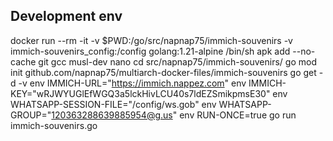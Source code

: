 ## Development env
docker run --rm -it -v $PWD:/go/src/napnap75/immich-souvenirs -v immich-souvenirs_config:/config golang:1.21-alpine /bin/sh
apk add --no-cache git gcc musl-dev nano
cd src/napnap75/immich-souvenirs/
go mod init github.com/napnap75/multiarch-docker-files/immich-souvenirs
go get -d -v
env IMMICH-URL="https://immich.nappez.com" env IMMICH-KEY="wRJWYUGlEfWGQ3a5lckHivLCU40s7ldEZSmikpmsE30" env WHATSAPP-SESSION-FILE="/config/ws.gob" env WHATSAPP-GROUP="120363288639885954@g.us" env RUN-ONCE=true go run immich-souvenirs.go
